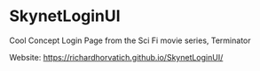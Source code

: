 # SkynetLoginUI
Cool Concept Login Page from the Sci Fi movie series, Terminator

Website: https://richardhorvatich.github.io/SkynetLoginUI/
